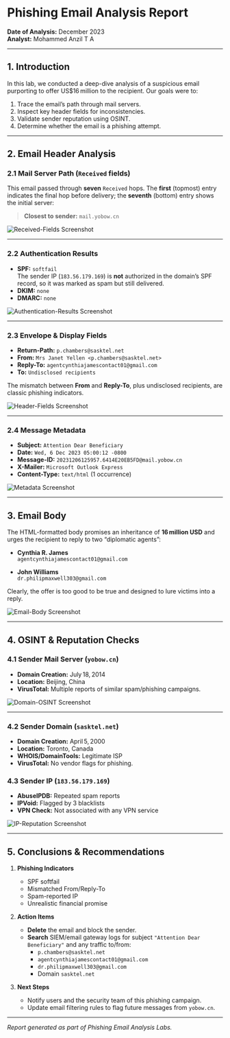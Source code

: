 # Phishing Email Analysis Report

**Date of Analysis:** December 2023  
**Analyst:** Mohammed Anzil T A  

---

## 1. Introduction

In this lab, we conducted a deep-dive analysis of a suspicious email purporting to offer US\$16 million to the recipient. Our goals were to:

1. Trace the email’s path through mail servers.  
2. Inspect key header fields for inconsistencies.  
3. Validate sender reputation using OSINT.  
4. Determine whether the email is a phishing attempt.

---

## 2. Email Header Analysis

### 2.1 Mail Server Path (`Received` fields)

This email passed through **seven** `Received` hops. The **first** (topmost) entry indicates the final hop before delivery; the **seventh** (bottom) entry shows the initial server:

> **Closest to sender:** `mail.yobow.cn`

![Received-Fields Screenshot](path/to/screenshot1.png)

---

### 2.2 Authentication Results

- **SPF:** `softfail`  
  The sender IP (`183.56.179.169`) is **not** authorized in the domain’s SPF record, so it was marked as spam but still delivered.  
- **DKIM:** `none`  
- **DMARC:** `none`  

![Authentication-Results Screenshot](path/to/screenshot2.png)

---

### 2.3 Envelope & Display Fields

- **Return-Path:** `p.chambers@sasktel.net`  
- **From:** `Mrs Janet Yellen <p.chambers@sasktel.net>`  
- **Reply-To:** `agentcynthiajamescontact01@gmail.com`  
- **To:** `Undisclosed recipients`  

The mismatch between **From** and **Reply-To**, plus undisclosed recipients, are classic phishing indicators.

![Header-Fields Screenshot](path/to/screenshot3.png)

---

### 2.4 Message Metadata

- **Subject:** `Attention Dear Beneficiary`  
- **Date:** `Wed, 6 Dec 2023 05:00:12 -0800`  
- **Message-ID:** `20231206125957.6414E20EB5FD@mail.yobow.cn`  
- **X-Mailer:** `Microsoft Outlook Express`  
- **Content-Type:** `text/html` (1 occurrence)

![Metadata Screenshot](path/to/screenshot4.png)

---

## 3. Email Body

The HTML-formatted body promises an inheritance of **16 million USD** and urges the recipient to reply to two “diplomatic agents”:

- **Cynthia R. James**  
  `agentcynthiajamescontact01@gmail.com`

- **John Williams**  
  `dr.philipmaxwell303@gmail.com`

Clearly, the offer is too good to be true and designed to lure victims into a reply.

![Email-Body Screenshot](path/to/screenshot5.png)

---

## 4. OSINT & Reputation Checks

### 4.1 Sender Mail Server (`yobow.cn`)

- **Domain Creation:** July 18, 2014  
- **Location:** Beijing, China  
- **VirusTotal:** Multiple reports of similar spam/phishing campaigns.

![Domain-OSINT Screenshot](path/to/screenshot6.png)

---

### 4.2 Sender Domain (`sasktel.net`)

- **Domain Creation:** April 5, 2000  
- **Location:** Toronto, Canada  
- **WHOIS/DomainTools:** Legitimate ISP  
- **VirusTotal:** No vendor flags for phishing.

### 4.3 Sender IP (`183.56.179.169`)

- **AbuseIPDB:** Repeated spam reports  
- **IPVoid:** Flagged by 3 blacklists  
- **VPN Check:** Not associated with any VPN service  

![IP-Reputation Screenshot](path/to/screenshot7.png)

---

## 5. Conclusions & Recommendations

1. **Phishing Indicators**  
   - SPF softfail  
   - Mismatched From/Reply-To  
   - Spam-reported IP  
   - Unrealistic financial promise  

2. **Action Items**  
   - **Delete** the email and block the sender.  
   - **Search** SIEM/email gateway logs for subject `"Attention Dear Beneficiary"` and any traffic to/from:
     - `p.chambers@sasktel.net`  
     - `agentcynthiajamescontact01@gmail.com`  
     - `dr.philipmaxwell303@gmail.com`  
     - Domain `sasktel.net`

3. **Next Steps**  
   - Notify users and the security team of this phishing campaign.  
   - Update email filtering rules to flag future messages from `yobow.cn`.  

---

*Report generated as part of Phishing Email Analysis Labs.*  
